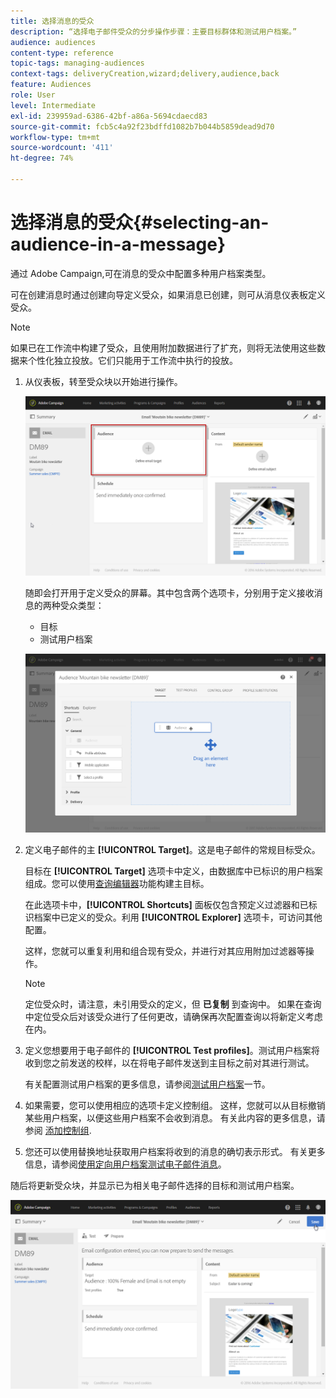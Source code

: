 ```yaml
---
title: 选择消息的受众
description: “选择电子邮件受众的分步操作步骤：主要目标群体和测试用户档案。”
audience: audiences
content-type: reference
topic-tags: managing-audiences
context-tags: deliveryCreation,wizard;delivery,audience,back
feature: Audiences
role: User
level: Intermediate
exl-id: 239959ad-6386-42bf-a86a-5694cdaecd83
source-git-commit: fcb5c4a92f23bdffd1082b7b044b5859dead9d70
workflow-type: tm+mt
source-wordcount: '411'
ht-degree: 74%

---
```


# 选择消息的受众{#selecting-an-audience-in-a-message}

通过 Adobe Campaign,可在消息的受众中配置多种用户档案类型。

可在创建消息时通过创建向导定义受众，如果消息已创建，则可从消息仪表板定义受众。

>[!NOTE]
>
>如果已在工作流中构建了受众，且使用附加数据进行了扩充，则将无法使用这些数据来个性化独立投放。它们只能用于工作流中执行的投放。

1. 从仪表板，转至受众块以开始进行操作。

   ![](assets/delivery_audience_definition_1.png)

   随即会打开用于定义受众的屏幕。其中包含两个选项卡，分别用于定义接收消息的两种受众类型：

   * 目标
   * 测试用户档案

   ![](assets/delivery_audience_definition_2.png)

1. 定义电子邮件的主 **[!UICONTROL Target]**。这是电子邮件的常规目标受众。

   目标在 **[!UICONTROL Target]** 选项卡中定义，由数据库中已标识的用户档案组成。您可以使用[查询编辑器](../../automating/using/editing-queries.md#creating-queries)功能构建主目标。

   在此选项卡中，**[!UICONTROL Shortcuts]** 面板仅包含预定义过滤器和已标识档案中已定义的受众。利用 **[!UICONTROL Explorer]** 选项卡，可访问其他配置。

   这样，您就可以重复利用和组合现有受众，并进行对其应用附加过滤器等操作。

   >[!NOTE]
   >
   >定位受众时，请注意，未引用受众的定义，但 **已复制** 到查询中。 如果在查询中定位受众后对该受众进行了任何更改，请确保再次配置查询以将新定义考虑在内。

1. 定义您想要用于电子邮件的 **[!UICONTROL Test profiles]**。测试用户档案将收到您之前发送的校样，以在将电子邮件发送到主目标之前对其进行测试。

   有关配置测试用户档案的更多信息，请参阅[测试用户档案](../../audiences/using/managing-test-profiles.md)一节。

1. 如果需要，您可以使用相应的选项卡定义控制组。 这样，您就可以从目标撤销某些用户档案，以便这些用户档案不会收到消息。 有关此内容的更多信息，请参阅 [添加控制组](../../sending/using/control-group.md).

1. 您还可以使用替换地址获取用户档案将收到的消息的确切表示形式。  有关更多信息，请参阅[使用定向用户档案测试电子邮件消息](../../sending/using/testing-messages-using-target.md)。

随后将更新受众块，并显示已为相关电子邮件选择的目标和测试用户档案。

![](assets/delivery_audience_definition_3.png)
